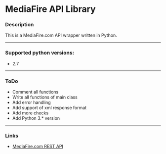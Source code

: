 MediaFire API Library
=====================

### Description

This is a MediaFire.com API wrapper written in Python.

---

### Supported python versions:
* 2.7

---

### ToDo
* Comment all functions
* Write all functions of main class
* Add error handling
* Add support of xml response format
* Add more checks
* Add Python 3.* version

---

### Links

* [MediaFire.com REST API](http://developers.mediafire.com/index.php/REST_API)